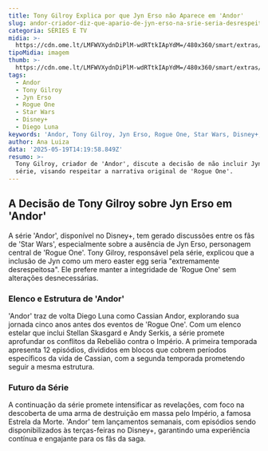 ```yaml
---
title: Tony Gilroy Explica por que Jyn Erso não Aparece em 'Andor'
slug: andor-criador-diz-que-apario-de-jyn-erso-na-srie-seria-desrespeitoso
categoria: SÉRIES E TV
midia: >-
  https://cdn.ome.lt/LMFWVXydnDiPlM-wdRTtkIApYdM=/480x360/smart/extras/conteudos/omelete_THUMB_-_2025-05-19T110539.373.png
tipoMidia: imagem
thumb: >-
  https://cdn.ome.lt/LMFWVXydnDiPlM-wdRTtkIApYdM=/480x360/smart/extras/conteudos/omelete_THUMB_-_2025-05-19T110539.373.png
tags:
  - Andor
  - Tony Gilroy
  - Jyn Erso
  - Rogue One
  - Star Wars
  - Disney+
  - Diego Luna
keywords: 'Andor, Tony Gilroy, Jyn Erso, Rogue One, Star Wars, Disney+, Diego Luna'
author: Ana Luiza
data: '2025-05-19T14:19:58.849Z'
resumo: >-
  Tony Gilroy, criador de 'Andor', discute a decisão de não incluir Jyn Erso na
  série, visando respeitar a narrativa original de 'Rogue One'.
---
```


## A Decisão de Tony Gilroy sobre Jyn Erso em 'Andor'

A série 'Andor', disponível no Disney+, tem gerado discussões entre os fãs de 'Star Wars', especialmente sobre a ausência de Jyn Erso, personagem central de 'Rogue One'. Tony Gilroy, responsável pela série, explicou que a inclusão de Jyn como um mero easter egg seria "extremamente desrespeitosa". Ele prefere manter a integridade de 'Rogue One' sem alterações desnecessárias. 

### Elenco e Estrutura de 'Andor'

'Andor' traz de volta Diego Luna como Cassian Andor, explorando sua jornada cinco anos antes dos eventos de 'Rogue One'. Com um elenco estelar que inclui Stellan Skasgard e Andy Serkis, a série promete aprofundar os conflitos da Rebelião contra o Império. A primeira temporada apresenta 12 episódios, divididos em blocos que cobrem períodos específicos da vida de Cassian, com a segunda temporada prometendo seguir a mesma estrutura.

### Futuro da Série

A continuação da série promete intensificar as revelações, com foco na descoberta de uma arma de destruição em massa pelo Império, a famosa Estrela da Morte. 'Andor' tem lançamentos semanais, com episódios sendo disponibilizados às terças-feiras no Disney+, garantindo uma experiência contínua e engajante para os fãs da saga.
